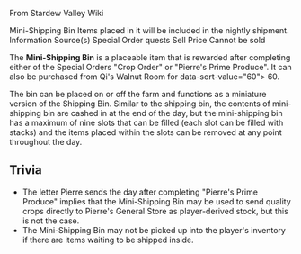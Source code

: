 From Stardew Valley Wiki

Mini-Shipping Bin Items placed in it will be included in the nightly shipment. Information Source(s) Special Order quests Sell Price Cannot be sold

The **Mini-Shipping Bin** is a placeable item that is rewarded after completing either of the Special Orders "Crop Order" or "Pierre's Prime Produce". It can also be purchased from Qi's Walnut Room for data-sort-value="60"&gt; 60.

The bin can be placed on or off the farm and functions as a miniature version of the Shipping Bin. Similar to the shipping bin, the contents of mini-shipping bin are cashed in at the end of the day, but the mini-shipping bin has a maximum of nine slots that can be filled (each slot can be filled with stacks) and the items placed within the slots can be removed at any point throughout the day.

## Trivia

- The letter Pierre sends the day after completing "Pierre's Prime Produce" implies that the Mini-Shipping Bin may be used to send quality crops directly to Pierre's General Store as player-derived stock, but this is not the case.
- The Mini-Shipping Bin may not be picked up into the player's inventory if there are items waiting to be shipped inside.
